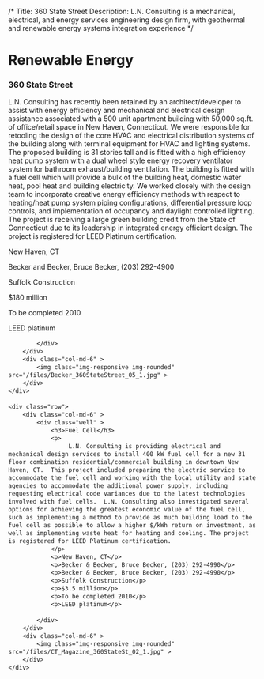 /*
Title: 360 State Street
Description: L.N. Consulting is a mechanical, electrical, and energy services engineering design firm, with geothermal and renewable energy systems integration experience
*/

# Renewable Energy

<div>
	<div class="row">
		<div class="col-md-6" >
			<div class="well" >
				<h3>360 State Street</h3>
				<p>
  				 	L.N. Consulting has recently been retained by an architect/developer to assist with energy efficiency and mechanical and electrical design assistance associated with a 500 unit apartment building with 50,000 sq.ft. of office/retail space in New Haven, Connecticut.  We were responsible for retooling the design of the core HVAC and electrical distribution systems of the building along with terminal equipment for HVAC and lighting systems. The proposed building is 31 stories tall and is fitted with a high efficiency heat pump system with a dual wheel style energy recovery ventilator system for bathroom exhaust/building ventilation.  The building is fitted with a fuel cell which will provide a bulk of the building heat, domestic water heat, pool heat and building electricity.  We worked closely with the design team to incorporate creative energy efficiency methods with respect to heating/heat pump system piping configurations, differential pressure loop controls, and implementation of occupancy and daylight controlled lighting.  The project is receiving a large green building credit from the State of Connecticut due to its leadership in integrated energy efficient design.  The project is registered for LEED Platinum certification.
				</p>
				<p>New Haven, CT</p>
				<p></p>
				<p>Becker and Becker, Bruce Becker, (203) 292-4900</p>
				<p>Suffolk Construction</p>
				<p>$180 million</p>
				<p>To be completed 2010</p>
				<p>LEED platinum</p>
				
			</div>
		</div>
		<div class="col-md-6" >
			<img class="img-responsive img-rounded" src="/files/Becker_360StateStreet_05_1.jpg" >
		</div>
	</div>
	
	<div class="row">
		<div class="col-md-6" >
			<div class="well" >
				<h3>Fuel Cell</h3>
				<p>
  					 L.N. Consulting is providing electrical and mechanical design services to install 400 kW fuel cell for a new 31 floor combination residential/commercial building in downtown New Haven, CT.  This project included preparing the electric service to accommodate the fuel cell and working with the local utility and state agencies to accommodate the additional power supply, including requesting electrical code variances due to the latest technologies involved with fuel cells.  L.N. Consulting also investigated several options for achieving the greatest economic value of the fuel cell, such as implementing a method to provide as much building load to the fuel cell as possible to allow a higher $/kWh return on investment, as well as implementing waste heat for heating and cooling. The project is registered for LEED Platinum certification.
				</p>
				<p>New Haven, CT</p>
				<p>Becker & Becker, Bruce Becker, (203) 292-4990</p>
				<p>Becker & Becker, Bruce Becker, (203) 292-4990</p>
				<p>Suffolk Construction</p>
				<p>$3.5 million</p>
				<p>To be completed 2010</p>
				<p>LEED platinum</p>
				
			</div>
		</div>
		<div class="col-md-6" >
			<img class="img-responsive img-rounded" src="/files/CT_Magazine_360StateSt_02_1.jpg" >
		</div>
	</div>
</div>